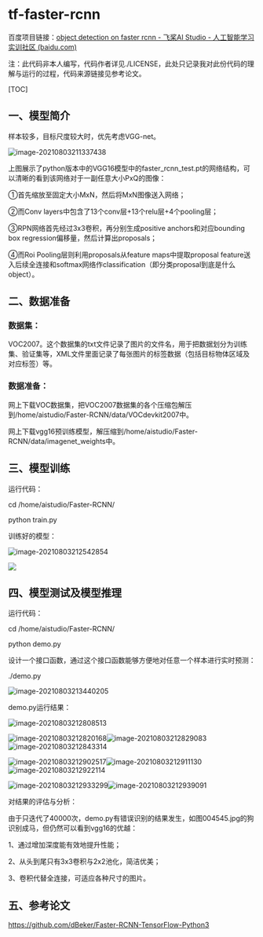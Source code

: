 # tf-faster-rcnn



百度项目链接：[object detection on faster rcnn - 飞桨AI Studio - 人工智能学习实训社区 (baidu.com)](https://aistudio.baidu.com/aistudio/projectdetail/2246026)

注：此代码非本人编写，代码作者详见./LICENSE，此处只记录我对此份代码的理解与运行的过程，代码来源链接见参考论文。



[TOC]



## 一、模型简介

样本较多，目标尺度较大时，优先考虑VGG-net。

![image-20210803211337438](C:\Users\Administrator\AppData\Roaming\Typora\typora-user-images\image-20210803211337438.png)

上图展示了python版本中的VGG16模型中的faster_rcnn_test.pt的网络结构，可以清晰的看到该网络对于一副任意大小PxQ的图像：

①首先缩放至固定大小MxN，然后将MxN图像送入网络；

②而Conv layers中包含了13个conv层+13个relu层+4个pooling层；

③RPN网络首先经过3x3卷积，再分别生成positive anchors和对应bounding box regression偏移量，然后计算出proposals；

④而Roi Pooling层则利用proposals从feature maps中提取proposal feature送入后续全连接和softmax网络作classification（即分类proposal到底是什么object）。



## 二、数据准备

### 数据集：

VOC2007。这个数据集的txt文件记录了图片的文件名，用于把数据划分为训练集、验证集等，XML文件里面记录了每张图片的标签数据（包括目标物体区域及对应标签）等。

### 数据准备：

网上下载VOC数据集，把VOC2007数据集的各个压缩包解压到/home/aistudio/Faster-RCNN/data/VOCdevkit2007中。

网上下载vgg16预训练模型，解压缩到/home/aistudio/Faster-RCNN/data/imagenet_weights中。



## 三、模型训练

运行代码：

cd /home/aistudio/Faster-RCNN/

python train.py



训练好的模型：

![image-20210803212542854](C:\Users\Administrator\AppData\Roaming\Typora\typora-user-images\image-20210803212542854.png)

![](C:\Users\Administrator\AppData\Roaming\Typora\typora-user-images\image-20210803212702578.png)



## 四、模型测试及模型推理

运行代码：

cd /home/aistudio/Faster-RCNN/

python demo.py



设计一个接口函数，通过这个接口函数能够方便地对任意一个样本进行实时预测：

./demo.py

![image-20210803213440205](C:\Users\Administrator\AppData\Roaming\Typora\typora-user-images\image-20210803213440205.png)

demo.py运行结果：

![image-20210803212808513](C:\Users\Administrator\AppData\Roaming\Typora\typora-user-images\image-20210803212808513.png)

![image-20210803212820168](C:\Users\Administrator\AppData\Roaming\Typora\typora-user-images\image-20210803212820168.png)![image-20210803212829083](C:\Users\Administrator\AppData\Roaming\Typora\typora-user-images\image-20210803212829083.png)![image-20210803212843314](C:\Users\Administrator\AppData\Roaming\Typora\typora-user-images\image-20210803212843314.png)



![image-20210803212902517](C:\Users\Administrator\AppData\Roaming\Typora\typora-user-images\image-20210803212902517.png)![image-20210803212911130](C:\Users\Administrator\AppData\Roaming\Typora\typora-user-images\image-20210803212911130.png)![image-20210803212922114](C:\Users\Administrator\AppData\Roaming\Typora\typora-user-images\image-20210803212922114.png)



![image-20210803212933299](C:\Users\Administrator\AppData\Roaming\Typora\typora-user-images\image-20210803212933299.png)![image-20210803212939091](C:\Users\Administrator\AppData\Roaming\Typora\typora-user-images\image-20210803212939091.png)

对结果的评估与分析：

由于只迭代了40000次，demo.py有错误识别的结果发生，如图004545.jpg的狗识别成马，但仍然可以看到vgg16的优越：

1、通过增加深度能有效地提升性能；

2、从头到尾只有3x3卷积与2x2池化，简洁优美；

3、卷积代替全连接，可适应各种尺寸的图片。



## 五、参考论文

https://github.com/dBeker/Faster-RCNN-TensorFlow-Python3









